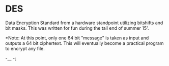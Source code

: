 # DES

Data Encryption Standard from a hardware standpoint utilizing bitshifts and bit
masks. This was written for fun during the tail end of summer 15'.

*Note: At this point, only one 64 bit "message" is taken as input and outputs a
64 bit ciphertext. This will eventually become a practical program to encrypt any file.

-__ -;
